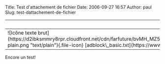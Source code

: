 Title: Test d'attachement de fichier
Date: 2006-09-27 16:57
Author: paul
Slug: test-dattachement-de-fichier

<div class="field field-name-upload field-type-file field-label-hidden">

<div class="field-items">

<div class="field-item even">

<table class="sticky-enabled">
</p>
<p>
<thead>
<tr>
<th>
Fichier attaché
</th>
<th>
Taille
</th>
</tr>
</thead>
</p>
<p>
<tbody>
</p>
<p>
<tr class="odd">
<td>
<span class="file">![Icône texte
brut](https://d2ibksmmry8rpr.cloudfront.net/cdn/farfuture/bvMH_MZ54RymSqv3Q_qbHGShMho3kO7XNBhztLw3yrw/drupal:7.52/modules/file/icons/text-plain.png "text/plain"){.file-icon}
[adblock\_basic.txt](https://www.ezvan.fr/sites/ezvan.fr/files/adblock_basic.txt "adblock_basic.txt")</span>
</td>
<td>
2.3 Ko
</td>
</tr>
</p>
<p>
</tbody>
</p>
<p>
</table>
</p>
<p>

</div>

</div>

</div>

<div
class="field field-name-body field-type-text-with-summary field-label-hidden">

<div class="field-items">

<div class="field-item even">

Encore un test!

</p>
<p>

</div>

</div>

</div>

</p>

